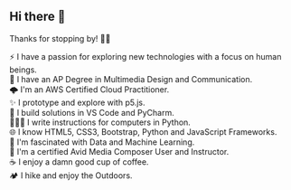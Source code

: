 ## Hi there 👋

Thanks for stopping by! 👨‍🚀

⚡ I have a passion for exploring new technologies with a focus on human beings.\
🖖 I have an AP Degree in Multimedia Design and Communication.\
🌩️ I'm an AWS Certified Cloud Practitioner.\
✨ I prototype and explore with p5.js.\
🧰 I build solutions in VS Code and PyCharm.\
👨🏻‍💻 I write instructions for computers in Python.\
🌐 I know HTML5, CSS3, Bootstrap, Python and JavaScript Frameworks.\
🐼 I'm fascinated with Data and Machine Learning.\
🎥 I'm a certified Avid Media Composer User and Instructor.\
☕️ I enjoy a damn good cup of coffee.\
🏕️ I hike and enjoy the Outdoors.

<!--
**smogelmose/smogelmose** is a ✨ _special_ ✨ repository because its `README.md` (this file) appears on your GitHub profile.

Here are some ideas to get you started:

- 🔭 I’m currently working on ...
- 🌱 I’m currently learning ...
- 👯 I’m looking to collaborate on ...
- 🤔 I’m looking for help with ...
- 💬 Ask me about ...
- 📫 How to reach me: ...
- 😄 Pronouns: ...
- ⚡ Fun fact: ...
-->
